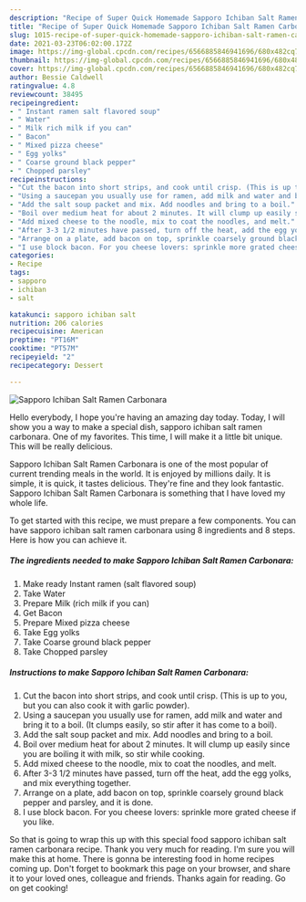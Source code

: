 ```yaml
---
description: "Recipe of Super Quick Homemade Sapporo Ichiban Salt Ramen Carbonara"
title: "Recipe of Super Quick Homemade Sapporo Ichiban Salt Ramen Carbonara"
slug: 1015-recipe-of-super-quick-homemade-sapporo-ichiban-salt-ramen-carbonara
date: 2021-03-23T06:02:00.172Z
image: https://img-global.cpcdn.com/recipes/6566885846941696/680x482cq70/sapporo-ichiban-salt-ramen-carbonara-recipe-main-photo.jpg
thumbnail: https://img-global.cpcdn.com/recipes/6566885846941696/680x482cq70/sapporo-ichiban-salt-ramen-carbonara-recipe-main-photo.jpg
cover: https://img-global.cpcdn.com/recipes/6566885846941696/680x482cq70/sapporo-ichiban-salt-ramen-carbonara-recipe-main-photo.jpg
author: Bessie Caldwell
ratingvalue: 4.8
reviewcount: 38495
recipeingredient:
- " Instant ramen salt flavored soup"
- " Water"
- " Milk rich milk if you can"
- " Bacon"
- " Mixed pizza cheese"
- " Egg yolks"
- " Coarse ground black pepper"
- " Chopped parsley"
recipeinstructions:
- "Cut the bacon into short strips, and cook until crisp. (This is up to you, but you can also cook it with garlic powder)."
- "Using a saucepan you usually use for ramen, add milk and water and bring it to a boil. (It clumps easily, so stir after it has come to a boil)."
- "Add the salt soup packet and mix. Add noodles and bring to a boil."
- "Boil over medium heat for about 2 minutes. It will clump up easily since you are boiling it with milk, so stir while cooking."
- "Add mixed cheese to the noodle, mix to coat the noodles, and melt."
- "After 3-3 1/2 minutes have passed, turn off the heat, add the egg yolks, and mix everything together."
- "Arrange on a plate, add bacon on top, sprinkle coarsely ground black pepper and parsley, and it is done."
- "I use block bacon. For you cheese lovers: sprinkle more grated cheese if you like."
categories:
- Recipe
tags:
- sapporo
- ichiban
- salt

katakunci: sapporo ichiban salt 
nutrition: 206 calories
recipecuisine: American
preptime: "PT16M"
cooktime: "PT57M"
recipeyield: "2"
recipecategory: Dessert

---
```



![Sapporo Ichiban Salt Ramen Carbonara](https://img-global.cpcdn.com/recipes/6566885846941696/680x482cq70/sapporo-ichiban-salt-ramen-carbonara-recipe-main-photo.jpg)

Hello everybody, I hope you're having an amazing day today. Today, I will show you a way to make a special dish, sapporo ichiban salt ramen carbonara. One of my favorites. This time, I will make it a little bit unique. This will be really delicious.

Sapporo Ichiban Salt Ramen Carbonara is one of the most popular of current trending meals in the world. It is enjoyed by millions daily. It is simple, it is quick, it tastes delicious. They're fine and they look fantastic. Sapporo Ichiban Salt Ramen Carbonara is something that I have loved my whole life.




To get started with this recipe, we must prepare a few components. You can have sapporo ichiban salt ramen carbonara using 8 ingredients and 8 steps. Here is how you can achieve it.

<!--inarticleads1-->

##### The ingredients needed to make Sapporo Ichiban Salt Ramen Carbonara:

1. Make ready  Instant ramen (salt flavored soup)
1. Take  Water
1. Prepare  Milk (rich milk if you can)
1. Get  Bacon
1. Prepare  Mixed pizza cheese
1. Take  Egg yolks
1. Take  Coarse ground black pepper
1. Take  Chopped parsley




<!--inarticleads2-->

##### Instructions to make Sapporo Ichiban Salt Ramen Carbonara:

1. Cut the bacon into short strips, and cook until crisp. (This is up to you, but you can also cook it with garlic powder).
1. Using a saucepan you usually use for ramen, add milk and water and bring it to a boil. (It clumps easily, so stir after it has come to a boil).
1. Add the salt soup packet and mix. Add noodles and bring to a boil.
1. Boil over medium heat for about 2 minutes. It will clump up easily since you are boiling it with milk, so stir while cooking.
1. Add mixed cheese to the noodle, mix to coat the noodles, and melt.
1. After 3-3 1/2 minutes have passed, turn off the heat, add the egg yolks, and mix everything together.
1. Arrange on a plate, add bacon on top, sprinkle coarsely ground black pepper and parsley, and it is done.
1. I use block bacon. For you cheese lovers: sprinkle more grated cheese if you like.




So that is going to wrap this up with this special food sapporo ichiban salt ramen carbonara recipe. Thank you very much for reading. I'm sure you will make this at home. There is gonna be interesting food in home recipes coming up. Don't forget to bookmark this page on your browser, and share it to your loved ones, colleague and friends. Thanks again for reading. Go on get cooking!
